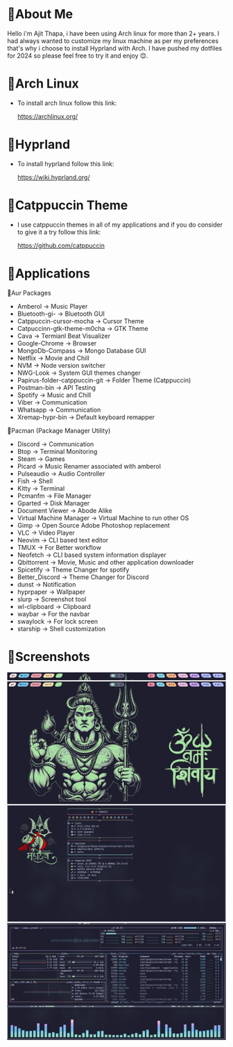 # 🔱About Me

Hello i'm Ajit Thapa, i have been using Arch linux for more than 2+ years. I had always wanted to customize my linux machine as per my preferences that's why i choose to install Hyprland with Arch. I have pushed my dotfiles for 2024 so please feel free to try it and enjoy 😊.

# 🔱Arch Linux

- To install arch linux follow this link:

  https://archlinux.org/

# 🔱Hyprland

- To install hyprland follow this link:

  https://wiki.hyprland.org/

# 🔱Catppuccin Theme

- I use catppuccin themes in all of my applications and if you do consider to give it a try follow this link:

  https://github.com/catppuccin

# 🔱Applications

🔱Aur Packages

- Amberol -> Music Player
- Bluetooth-gi- -> Bluetooth GUI
- Catppuccin-cursor-mocha -> Cursor Theme
- Catpuccinn-gtk-theme-m0cha -> GTK Theme
- Cava -> Termianl Beat Visualizer
- Google-Chrome -> Browser
- MongoDb-Compass -> Mongo Database GUI
- Netflix -> Movie and Chill
- NVM -> Node version switcher
- NWG-Look -> System GUI themes changer
- Papirus-folder-catppuccin-git -> Folder Theme (Catppuccin)
- Postman-bin -> API Testing
- Spotify -> Music and Chill
- Viber -> Communication
- Whatsapp -> Communication
- Xremap-hypr-bin -> Default keyboard remapper

🔱Pacman (Package Manager Utility)

- Discord -> Communication
- Btop -> Terminal Monitoring
- Steam -> Games
- Picard -> Music Renamer associated with amberol
- Pulseaudio -> Audio Controller
- Fish -> Shell
- Kitty -> Terminal
- Pcmanfm -> File Manager
- Gparted -> Disk Manager
- Document Viewer -> Abode Alike
- Virtual Machine Manager -> Virtual Machine to run other OS
- Gimp -> Open Source Adobe Photoshop replacement
- VLC -> Video Player
- Neovim -> CLI based text editor
- TMUX -> For Better workflow
- Neofetch -> CLI based system information displayer
- Qbittorrent -> Movie, Music and other application downloader
- Spicetify -> Theme Changer for spotify
- Better_Discord -> Theme Changer for Discord
- dunst -> Notification
- hyprpaper -> Wallpaper
- slurp -> Screenshot tool
- wl-clipboard -> Clipboard
- waybar -> For the navbar
- swaylock -> For lock screen
- starship -> Shell customization

# 🔱Screenshots

![alt text](https://github.com/Ajit1428/dotfiles/blob/at/screenshots/waybar.png)
![alt text](https://github.com/Ajit1428/dotfiles/blob/at/screenshots/wallpaper_hyprpaper.png)
![alt text](https://github.com/Ajit1428/dotfiles/blob/at/screenshots/terminal_kitty.png)
![alt text](https://github.com/Ajit1428/dotfiles/blob/at/screenshots/cava_btop.png)
